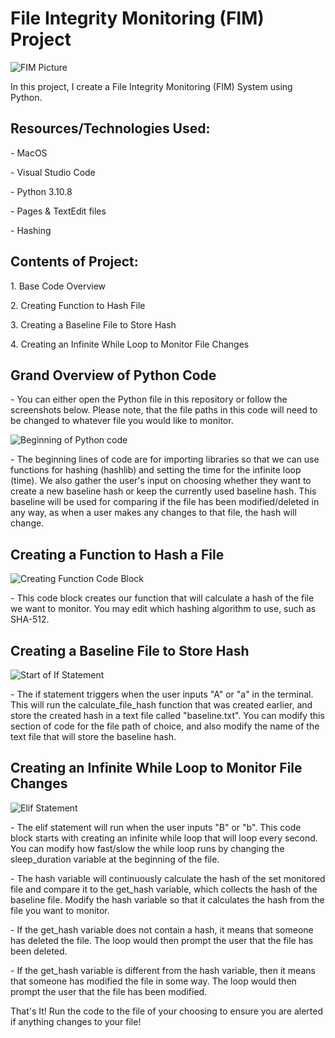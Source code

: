 <h1>File Integrity Monitoring (FIM) Project</h1>

<img src="https://i.imgur.com/2UCYuPe.jpeg" alt="FIM Picture"/>
<p>In this project, I create a File Integrity Monitoring (FIM) System using Python.</p>

<h2>Resources/Technologies Used:</h2>
<p> - MacOS</p>
    <p>- Visual Studio Code</p>
    <p>- Python 3.10.8</p>
    <p>- Pages & TextEdit files</p>
    <p>- Hashing</p>
<h2>Contents of Project:</h2>
<p>1. Base Code Overview</p>
<p>2. Creating Function to Hash File</p>
<p>3. Creating a Baseline File to Store Hash</p>
<p>4. Creating an Infinite While Loop to Monitor File Changes</p>

<h2>Grand Overview of Python Code</h2>
<p>- You can either open the Python file in this repository or follow the screenshots below. Please note, that the file paths in this code will need to be changed to whatever file you would like to monitor.</p>
<img src="https://i.imgur.com/yKl6N3u.png" alt="Beginning of Python code"/>
<p>- The beginning lines of code are for importing libraries so that we can use functions for hashing (hashlib) and setting the time for the infinite loop (time). We also gather the user's input on choosing whether they want to create a new baseline hash or keep the currently used baseline hash. This baseline will be used for comparing if the file has been modified/deleted in any way, as when a user makes any changes to that file, the hash will change.</p>

<h2>Creating a Function to Hash a File</h2>
<img src="https://i.imgur.com/mmRoYAp.png" alt="Creating Function Code Block"/>
<p>- This code block creates our function that will calculate a hash of the file we want to monitor. You may edit which hashing algorithm to use, such as SHA-512. </p>

<h2>Creating a Baseline File to Store Hash</h2>
<img src="https://i.imgur.com/OyhW2Qo.png" alt="Start of If Statement"/>
<p>- The if statement triggers when the user inputs "A" or "a" in the terminal. This will run the calculate_file_hash function that was created earlier, and store the created hash in a text file called "baseline.txt". You can modify this section of code for the file path of choice, and also modify the name of the text file that will store the baseline hash.</p>

<h2>Creating an Infinite While Loop to Monitor File Changes</h2>
<img src="https://i.imgur.com/4gGpyHB.png" alt="Elif Statement"/>
<p>- The elif statement will run when the user inputs "B" or "b". This code block starts with creating an infinite while loop that will loop every second. You can modify how fast/slow the while loop runs by changing the sleep_duration variable at the beginning of the file.</p> 
<p>- The hash variable will continuously calculate the hash of the set monitored file and compare it to the get_hash variable, which collects the hash of the baseline file. Modify the hash variable so that it calculates the hash from the file you want to monitor.</p>
<p>- If the get_hash variable does not contain a hash, it means that someone has deleted the file. The loop would then prompt the user that the file has been deleted.</p>
<p>- If the get_hash variable is different from the hash variable, then it means that someone has modified the file in some way. The loop would then prompt the user that the file has been modified.</p>

<p>That's It! Run the code to the file of your choosing to ensure you are alerted if anything changes to your file!</p>
